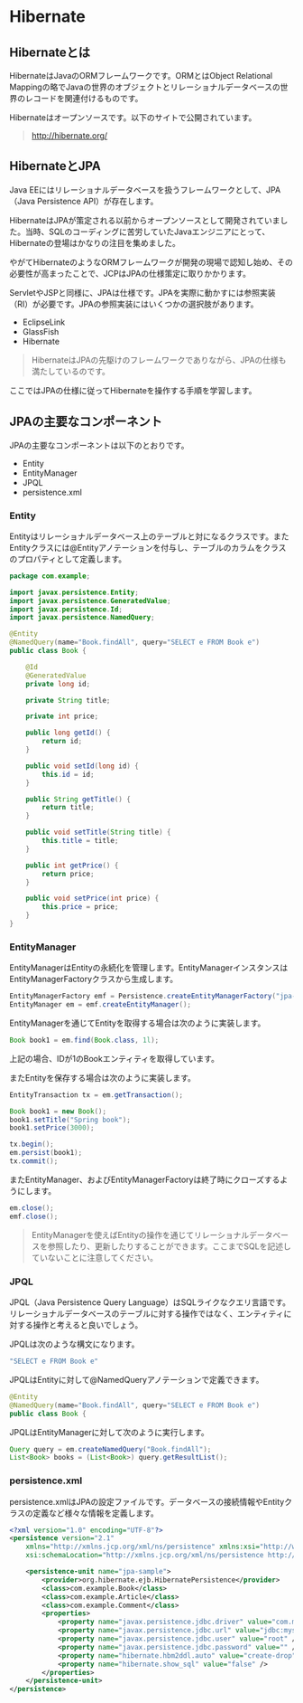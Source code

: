 # Hibernate


## Hibernateとは

HibernateはJavaのORMフレームワークです。ORMとはObject Relational Mappingの略でJavaの世界のオブジェクトとリレーショナルデータベースの世界のレコードを関連付けるものです。

Hibernateはオープンソースです。以下のサイトで公開されています。

> http://hibernate.org/

## HibernateとJPA

Java EEにはリレーショナルデータベースを扱うフレームワークとして、JPA（Java Persistence API）が存在します。

HibernateはJPAが策定される以前からオープンソースとして開発されていました。当時、SQLのコーディングに苦労していたJavaエンジニアにとって、Hibernateの登場はかなりの注目を集めました。

やがてHibernateのようなORMフレームワークが開発の現場で認知し始め、その必要性が高まったことで、JCPはJPAの仕様策定に取りかかります。

ServletやJSPと同様に、JPAは仕様です。JPAを実際に動かすには参照実装（RI）が必要です。JPAの参照実装にはいくつかの選択肢があります。

+ EclipseLink
+ GlassFish
+ Hibernate

> HibernateはJPAの先駆けのフレームワークでありながら、JPAの仕様も満たしているのです。

ここではJPAの仕様に従ってHibernateを操作する手順を学習します。

## JPAの主要なコンポーネント

JPAの主要なコンポーネントは以下のとおりです。

+ Entity
+ EntityManager
+ JPQL
+ persistence.xml


### Entity

Entityはリレーショナルデータベース上のテーブルと対になるクラスです。またEntityクラスには@Entityアノテーションを付与し、テーブルのカラムをクラスのプロパティとして定義します。


```java
package com.example;

import javax.persistence.Entity;
import javax.persistence.GeneratedValue;
import javax.persistence.Id;
import javax.persistence.NamedQuery;

@Entity
@NamedQuery(name="Book.findAll", query="SELECT e FROM Book e")
public class Book {

    @Id
    @GeneratedValue
    private long id;

    private String title;

    private int price;

    public long getId() {
        return id;
    }

    public void setId(long id) {
        this.id = id;
    }

    public String getTitle() {
        return title;
    }

    public void setTitle(String title) {
        this.title = title;
    }

    public int getPrice() {
        return price;
    }

    public void setPrice(int price) {
        this.price = price;
    }
}
```

### EntityManager

EntityManagerはEntityの永続化を管理します。EntityManagerインスタンスはEntityManagerFactoryクラスから生成します。

```java
EntityManagerFactory emf = Persistence.createEntityManagerFactory("jpa-sample");
EntityManager em = emf.createEntityManager();
```

EntityManagerを通じてEntityを取得する場合は次のように実装します。

```java
Book book1 = em.find(Book.class, 1l);
```

上記の場合、IDが1のBookエンティティを取得しています。


またEntityを保存する場合は次のように実装します。

```java
EntityTransaction tx = em.getTransaction();

Book book1 = new Book();
book1.setTitle("Spring book");
book1.setPrice(3000);

tx.begin();
em.persist(book1);
tx.commit();
```

またEntityManager、およびEntityManagerFactoryは終了時にクローズするようにします。


```java
em.close();
emf.close();
```

> EntityManagerを使えばEntityの操作を通じてリレーショナルデータベースを参照したり、更新したりすることができます。ここまでSQLを記述していないことに注意してください。


### JPQL

JPQL（Java Persistence Query Language）はSQLライクなクエリ言語です。リレーショナルデータベースのテーブルに対する操作ではなく、エンティティに対する操作と考えると良いでしょう。

JPQLは次のような構文になります。

```java
"SELECT e FROM Book e"
```

JPQLはEntityに対して@NamedQueryアノテーションで定義できます。

```java
@Entity
@NamedQuery(name="Book.findAll", query="SELECT e FROM Book e")
public class Book {
```

JPQLはEntityManagerに対して次のように実行します。

```java
Query query = em.createNamedQuery("Book.findAll");
List<Book> books = (List<Book>) query.getResultList();
```

### persistence.xml

persistence.xmlはJPAの設定ファイルです。データベースの接続情報やEntityクラスの定義など様々な情報を定義します。

```xml
<?xml version="1.0" encoding="UTF-8"?>
<persistence version="2.1"
	xmlns="http://xmlns.jcp.org/xml/ns/persistence" xmlns:xsi="http://www.w3.org/2001/XMLSchema-instance"
	xsi:schemaLocation="http://xmlns.jcp.org/xml/ns/persistence http://xmlns.jcp.org/xml/ns/persistence/persistence_2_1.xsd">

	<persistence-unit name="jpa-sample">
		<provider>org.hibernate.ejb.HibernatePersistence</provider>
		<class>com.example.Book</class>
		<class>com.example.Article</class>
		<class>com.example.Comment</class>
		<properties>
			<property name="javax.persistence.jdbc.driver" value="com.mysql.jdbc.Driver" />
			<property name="javax.persistence.jdbc.url" value="jdbc:mysql://localhost/mydb" />
			<property name="javax.persistence.jdbc.user" value="root" />
			<property name="javax.persistence.jdbc.password" value="" />
			<property name="hibernate.hbm2ddl.auto" value="create-drop" />
			<property name="hibernate.show_sql" value="false" />
		</properties>
	</persistence-unit>
</persistence>
```
